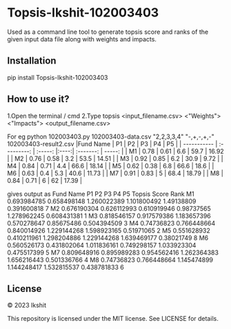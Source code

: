 # Topsis-Ikshit-102003403

Used as a command line tool to generate topsis score and ranks of the given input data file along with weights and impacts.



## Installation

pip install Topsis-Ikshit-102003403


## How to use it?
1.Open the terminal / cmd
2.Type topsis <input_filename.csv> <"Weights"> <"Impacts"> <output_filename.csv>

For eg
python 102003403.py 102003403-data.csv "2,2,3,3,4" "-,+,-,+,-" 102003403-result2.csv
|Fund Name    |  	P1	    |   P2	  |  P3	 |   P4	     |   P5     | 
| ----------- | :---------: | :-----: |:----:| :-------: |  -----:  |
|    M1	      |     0.78	|   0.61  |	6.6	 |   59.7    |	16.92   |
|    M2	      |     0.76	|   0.58  |	3.2	 |   53.5    |	14.51   |
|    M3	      |     0.92	|   0.85  |	6.2	 |   30.9    |	9.72    |
|    M4	      |     0.84	|   0.71  | 4.4	 |   66.6    |	18.14   |
|    M5	      |     0.62	|   0.38  |	6.8	 |   66.6    |	18.6    |
|    M6	      |     0.63	|   0.4	  |  5.3 |   40.6    |	11.73   |
|    M7	      |     0.91	|   0.83  |	 5	 |   68.4    |	18.79   |
|    M8	      |     0.84	|   0.71  |	 6	 |    62	 |   17.39  |

gives output as
Fund Name	     P1	             P2	            P3	            P4	            P5	        Topsis Score	  Rank
    M1	    0.693984785	    0.658498148	    1.260022389	    1.101800492 	1.49138809	     0.391600818	    7
    M2	    0.676190304	    0.626112993	    0.610919946	    0.98737565	    1.278962245	     0.608431381	    1
    M3	    0.818546157	    0.917579386	    1.183657396	    0.570278647 	0.85675486	     0.504394509	    3
    M4	    0.74736823	    0.766448664	    0.840014926	    1.229144268	    1.598923165	     0.51971065	        2
    M5	    0.551628932	    0.410211961	    1.298204886	    1.229144268	    1.639469177	     0.38021749	        8
    M6	    0.560526173	    0.431802064	    1.011836161	    0.749298157	    1.033923304	     0.475517399    	5
    M7	    0.809648916	    0.895989283	    0.954562416	    1.262364383	    1.656216443	     0.501336766    	4
    M8	    0.74736823	    0.766448664	    1.145474899	    1.144248417	    1.532815537	     0.438781833    	6



## License

© 2023 Ikshit

This repository is licensed under the MIT license. See LICENSE for details.